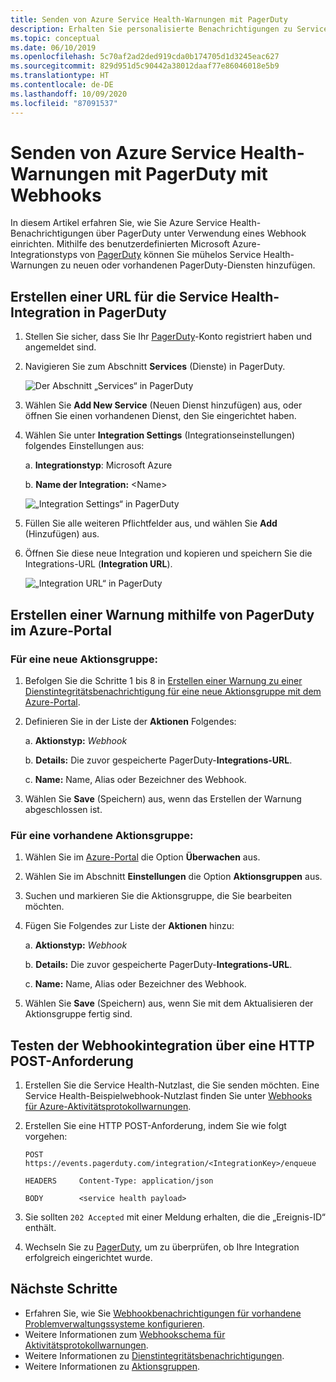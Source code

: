 ```yaml
---
title: Senden von Azure Service Health-Warnungen mit PagerDuty
description: Erhalten Sie personalisierte Benachrichtigungen zu Service Health-Ereignissen an Ihre PagerDuty-Instanz.
ms.topic: conceptual
ms.date: 06/10/2019
ms.openlocfilehash: 5c70af2ad2ded919cda0b174705d1d3245eac627
ms.sourcegitcommit: 829d951d5c90442a38012daaf77e86046018e5b9
ms.translationtype: HT
ms.contentlocale: de-DE
ms.lasthandoff: 10/09/2020
ms.locfileid: "87091537"
---
```

# <a name="send-azure-service-health-alerts-with-pagerduty-using-webhooks"></a>Senden von Azure Service Health-Warnungen mit PagerDuty mit Webhooks

In diesem Artikel erfahren Sie, wie Sie Azure Service Health-Benachrichtigungen über PagerDuty unter Verwendung eines Webhook einrichten. Mithilfe des benutzerdefinierten Microsoft Azure-Integrationstyps von [PagerDuty](https://www.pagerduty.com/) können Sie mühelos Service Health-Warnungen zu neuen oder vorhandenen PagerDuty-Diensten hinzufügen.

## <a name="creating-a-service-health-integration-url-in-pagerduty"></a>Erstellen einer URL für die Service Health-Integration in PagerDuty
1.  Stellen Sie sicher, dass Sie Ihr [PagerDuty](https://www.pagerduty.com/)-Konto registriert haben und angemeldet sind.

1.  Navigieren Sie zum Abschnitt **Services** (Dienste) in PagerDuty.

    ![Der Abschnitt „Services“ in PagerDuty](./media/webhook-alerts/pagerduty-services-section.png)

1.  Wählen Sie **Add New Service** (Neuen Dienst hinzufügen) aus, oder öffnen Sie einen vorhandenen Dienst, den Sie eingerichtet haben.

1.  Wählen Sie unter **Integration Settings** (Integrationseinstellungen) folgendes Einstellungen aus:

    a. **Integrationstyp**: Microsoft Azure

    b. **Name der Integration:** \<Name\>

    ![„Integration Settings“ in PagerDuty](./media/webhook-alerts/pagerduty-integration-settings.png)

1.  Füllen Sie alle weiteren Pflichtfelder aus, und wählen Sie **Add** (Hinzufügen) aus.

1.  Öffnen Sie diese neue Integration und kopieren und speichern Sie die Integrations-URL (**Integration URL**).

    ![„Integration URL“ in PagerDuty](./media/webhook-alerts/pagerduty-integration-url.png)

## <a name="create-an-alert-using-pagerduty-in-the-azure-portal"></a>Erstellen einer Warnung mithilfe von PagerDuty im Azure-Portal
### <a name="for-a-new-action-group"></a>Für eine neue Aktionsgruppe:
1. Befolgen Sie die Schritte 1 bis 8 in [Erstellen einer Warnung zu einer Dienstintegritätsbenachrichtigung für eine neue Aktionsgruppe mit dem Azure-Portal](./alerts-activity-log-service-notifications-portal.md).

1. Definieren Sie in der Liste der **Aktionen** Folgendes:

    a. **Aktionstyp:** *Webhook*

    b. **Details:** Die zuvor gespeicherte PagerDuty-**Integrations-URL**.

    c. **Name:** Name, Alias oder Bezeichner des Webhook.

1. Wählen Sie **Save** (Speichern) aus, wenn das Erstellen der Warnung abgeschlossen ist.

### <a name="for-an-existing-action-group"></a>Für eine vorhandene Aktionsgruppe:
1. Wählen Sie im [Azure-Portal](https://portal.azure.com/) die Option **Überwachen** aus.

1. Wählen Sie im Abschnitt **Einstellungen** die Option **Aktionsgruppen** aus.

1. Suchen und markieren Sie die Aktionsgruppe, die Sie bearbeiten möchten.

1. Fügen Sie Folgendes zur Liste der **Aktionen** hinzu:

    a. **Aktionstyp:** *Webhook*

    b. **Details:** Die zuvor gespeicherte PagerDuty-**Integrations-URL**.

    c. **Name:** Name, Alias oder Bezeichner des Webhook.

1. Wählen Sie **Save** (Speichern) aus, wenn Sie mit dem Aktualisieren der Aktionsgruppe fertig sind.

## <a name="testing-your-webhook-integration-via-an-http-post-request"></a>Testen der Webhookintegration über eine HTTP POST-Anforderung
1. Erstellen Sie die Service Health-Nutzlast, die Sie senden möchten. Eine Service Health-Beispielwebhook-Nutzlast finden Sie unter [Webhooks für Azure-Aktivitätsprotokollwarnungen](../azure-monitor/platform/activity-log-alerts-webhook.md).

1. Erstellen Sie eine HTTP POST-Anforderung, indem Sie wie folgt vorgehen:

    ```
    POST        https://events.pagerduty.com/integration/<IntegrationKey>/enqueue

    HEADERS     Content-Type: application/json

    BODY        <service health payload>
    ```
1. Sie sollten `202 Accepted` mit einer Meldung erhalten, die die „Ereignis-ID“ enthält.

1. Wechseln Sie zu [PagerDuty](https://www.pagerduty.com/), um zu überprüfen, ob Ihre Integration erfolgreich eingerichtet wurde.

## <a name="next-steps"></a>Nächste Schritte
- Erfahren Sie, wie Sie [Webhookbenachrichtigungen für vorhandene Problemverwaltungssysteme konfigurieren](service-health-alert-webhook-guide.md).
- Weitere Informationen zum [Webhookschema für Aktivitätsprotokollwarnungen](../azure-monitor/platform/activity-log-alerts-webhook.md). 
- Weitere Informationen zu [Dienstintegritätsbenachrichtigungen](./service-notifications.md).
- Weitere Informationen zu [Aktionsgruppen](../azure-monitor/platform/action-groups.md).
